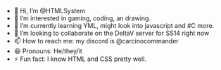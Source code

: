 - 👋 Hi, I’m @HTMLSystem
- 👀 I’m interested in gaming, coding, an drawing.
- 🌱 I’m currently learning YML, might look into javascript and #C more.
- 💞️ I’m looking to collaborate on the DeltaV server for SS14 right now
- 📫 How to reach me: my discord is @carcinocommander
- 😄 Pronouns: He/they/it
- ⚡ Fun fact: I know HTML and CSS pretty well.

<!---
HTMLSystem/HTMLSystem is a ✨ special ✨ repository because its `README.md` (this file) appears on your GitHub profile.
You can click the Preview link to take a look at your changes.
--->
